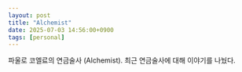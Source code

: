 ```yaml
---
layout: post
title: "Alchemist"
date: 2025-07-03 14:56:00+0900
tags: [personal]
---
```


파울로 코엘료의 연금술사 (Alchemist). 최근 연금술사에 대해 이야기를 나눴다.
